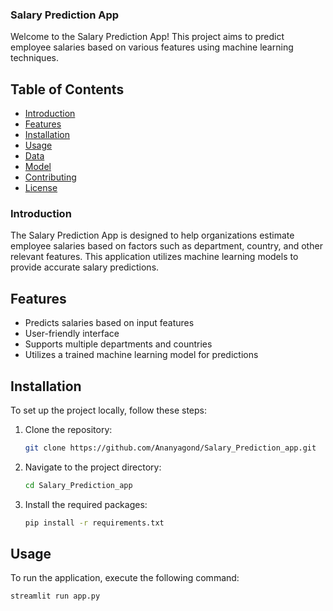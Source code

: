 ### Salary Prediction App

Welcome to the Salary Prediction App! This project aims to predict employee salaries based on various features using machine learning techniques.

## Table of Contents

- [Introduction](#introduction)
- [Features](#features)
- [Installation](#installation)
- [Usage](#usage)
- [Data](#data)
- [Model](#model)
- [Contributing](#contributing)
- [License](#license)

### Introduction

The Salary Prediction App is designed to help organizations estimate employee salaries based on factors such as department, country, and other relevant features. This application utilizes machine learning models to provide accurate salary predictions.

## Features

- Predicts salaries based on input features
- User-friendly interface
- Supports multiple departments and countries
- Utilizes a trained machine learning model for predictions

## Installation

To set up the project locally, follow these steps:

1. Clone the repository:
   ```bash
   git clone https://github.com/Ananyagond/Salary_Prediction_app.git
   
2. Navigate to the project directory:
   ```bash
   cd Salary_Prediction_app


3. Install the required packages:
   ```bash
   pip install -r requirements.txt

## Usage
To run the application, execute the following command:
```bash
streamlit run app.py










